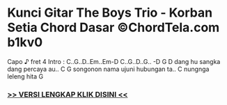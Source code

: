 
 # Kunci Gitar The Boys Trio - Korban Setia Chord Dasar ©ChordTela.com b1kv0


Capo ♪ fret 4 Intro : C..G..D..Em..Em-D C..G..D..G.. -D G D dang hu sangka dang percaya au.. C G songonon nama ujuni hubungan ta.. C nungnga leleng hita G

###  <a href="https://shortlighzx.web.app?sq=Kunci Gitar The Boys Trio - Korban Setia Chord Dasar ©ChordTela.com"> >> VERSI LENGKAP KLIK DISINI << </a>
